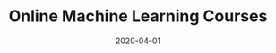---
title: "Online Machine Learning Courses"
date: 2020-04-01
categories: [blog post]
tags: [seo, blog post, machine learning]
link: https://ople.ai/ai-blog/online-machine-learning-courses/
---